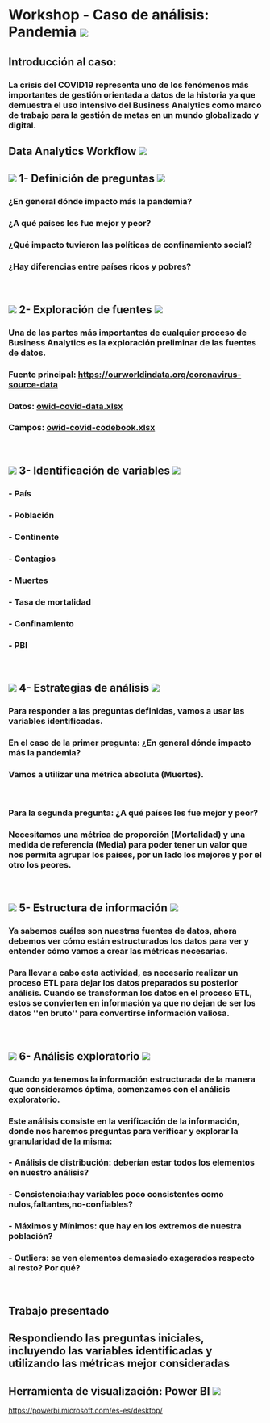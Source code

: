# Workshop - Caso de análisis: Pandemia   <img src="https://img.icons8.com/dusk/48/000000/coronavirus.png"/>
##  Introducción al caso: 
### La crisis del COVID19 representa uno de los fenómenos más importantes de gestión orientada a datos de la historia ya que demuestra el uso intensivo del Business Analytics como marco de trabajo para la gestión de metas en un mundo globalizado y digital.

## Data Analytics Workflow <img src="https://img.icons8.com/clouds/78/000000/workflow.png"/>
## <img src="https://img.icons8.com/plumpy/15/000000/sphere.png"/> 1- Definición de preguntas <img src="https://img.icons8.com/ios/30/000000/question-mark--v2.png"/>
### ¿En general dónde impacto más la pandemia?
### ¿A qué países les fue mejor y peor?
### ¿Qué impacto tuvieron las políticas de confinamiento social?
### ¿Hay diferencias entre países ricos y pobres?
‎      ‏‏‎
## <img src="https://img.icons8.com/plumpy/15/000000/sphere.png"/> 2- Exploración de fuentes <img src="https://img.icons8.com/officel/36/000000/grid-3.png"/>
### Una de las partes más importantes de cualquier proceso de Business Analytics es la exploración preliminar de las fuentes de datos.
### Fuente principal: https://ourworldindata.org/coronavirus-source-data
### Datos: [owid-covid-data.xlsx](https://github.com/agustinrp/2_Workshop-BI/files/6565460/owid-covid-data.xlsx)
### Campos: [owid-covid-codebook.xlsx](https://github.com/agustinrp/2_Workshop-BI/files/6565459/owid-covid-codebook.xlsx)
‎      ‏‏‎
## <img src="https://img.icons8.com/plumpy/15/000000/sphere.png"/> 3- Identificación de variables <img src="https://img.icons8.com/ios/28/000000/variable.png"/>
### - País
### - Población
### - Continente
### - Contagios
### - Muertes
### - Tasa de mortalidad
### - Confinamiento
### - PBI
‎      ‏‏‎
## <img src="https://img.icons8.com/plumpy/15/000000/sphere.png"/> 4- Estrategias de análisis <img src="https://img.icons8.com/dusk/40/000000/strategy-board.png"/>  
### Para responder a las preguntas definidas, vamos a usar las variables identificadas.
### En el caso de la primer pregunta: ¿En general dónde impacto más la pandemia? 
### Vamos a utilizar una métrica absoluta (Muertes).
‎      ‏‏‎
### Para la segunda pregunta: ¿A qué países les fue mejor y peor? 
### Necesitamos una métrica de proporción (Mortalidad) y una medida de referencia (Media) para poder tener un valor que nos permita agrupar los países, por un lado los mejores y por el otro los peores.
‎      ‏‏‎
## <img src="https://img.icons8.com/plumpy/15/000000/sphere.png"/> 5- Estructura de información <img src="https://img.icons8.com/material-two-tone/36/000000/data-configuration--v1.png"/>
### Ya sabemos cuáles son nuestras fuentes de datos, ahora debemos ver cómo están estructurados los datos para ver y entender cómo vamos a crear las métricas necesarias. 

### Para llevar a cabo esta actividad, es necesario realizar un proceso ETL para dejar los datos preparados su posterior análisis. Cuando se transforman los datos en el proceso ETL, estos se convierten en información ya que no dejan de ser los datos ''en bruto'' para convertirse información valiosa.

‎      ‏‏‎
## <img src="https://img.icons8.com/plumpy/15/000000/sphere.png"/> 6- Análisis exploratorio <img src="https://img.icons8.com/color/50/000000/export-collections.png"/>
### Cuando ya tenemos la información estructurada de la manera que consideramos óptima, comenzamos con el análisis exploratorio.
### Este análisis consiste en la verificación de la información, donde nos haremos preguntas para verificar y explorar la granularidad de la misma: 
### - Análisis de distribución: deberían estar todos los elementos en nuestro análisis?
### - Consistencia:hay variables poco consistentes como nulos,faltantes,no-confiables?
### - Máximos y Mínimos: que hay en los extremos de nuestra población?
### - Outliers: se ven elementos demasiado exagerados respecto al resto? Por qué?
‎      ‏‏‎
## Trabajo presentado
## Respondiendo las preguntas iniciales, incluyendo las variables identificadas y utilizando las métricas mejor consideradas

## Herramienta de visualización: Power BI  <img src="https://img.icons8.com/dusk/36/000000/power-bi.png"/>
https://powerbi.microsoft.com/es-es/desktop/
